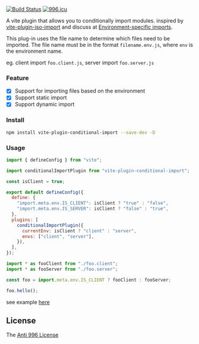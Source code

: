 [![Build Status](https://github.com/axetroy/vite-plugin-conditional-import/workflows/ci/badge.svg)](https://github.com/axetroy/vite-plugin-conditional-import/actions)
[![996.icu](https://img.shields.io/badge/link-996.icu-red.svg)](https://996.icu)

A vite plugin that allows you to conditionally import modules. inspired by [vite-plugin-iso-import](https://github.com/bluwy/vite-plugin-iso-import) and discuss at [Environment-specific imports](https://github.com/vitejs/vite/discussions/4172).

This plug-in uses the file name to determine which files need to be imported. The file name must be in the format `filename.env.js`, where `env` is the environment name.

eg. client import `foo.client.js`, server import `foo.server.js`

### Feature

- [x] Support for importing files based on the environment
- [x] Support static import
- [x] Support dynamic import

### Install

```bash
npm install vite-plugin-conditional-import --save-dev -D
```

### Usage

```js
import { defineConfig } from "vite";

import conditionalImportPlugin from "vite-plugin-conditional-import";

const isClient = true;

export default defineConfig({
  define: {
    "import.meta.env.IS_CLIENT": isClient ? "true" : "false",
    "import.meta.env.IS_SERVER": isClient ? "false" : "true",
  },
  plugins: [
    conditionalImportPlugin({
      currentEnv: isClient ? "client" : "server",
      envs: ["client", "server"],
    }),
  ],
});
```

```js
import * as fooClient from "./foo.client";
import * as fooServer from "./foo.server";

const foo = import.meta.env.IS_CLIENT ? fooClient : fooServer;

foo.hello();
```

see example [here](playground/native)

## License

The [Anti 996 License](https://github.com/axetroy/vite-plugin-conditional-import/blob/master/LICENSE)
